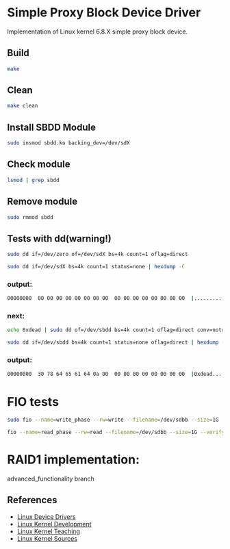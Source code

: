 # Simple Proxy Block Device Driver
Implementation of Linux kernel 6.8.X simple proxy block device.

## Build
```bash
make
```

## Clean
```bash
make clean
```

## Install SBDD Module
```bash
sudo insmod sbdd.ko backing_dev=/dev/sdX
```

## Check module
```bash
lsmod | grep sbdd
```

## Remove module
```bash
sudo rmmod sbdd
```


## Tests with dd(warning!)
```bash
sudo dd if=/dev/zero of=/dev/sdX bs=4k count=1 oflag=direct
```

```bash
sudo dd if=/dev/sdX bs=4k count=1 status=none | hexdump -C
```

### output:
```bash
00000000  00 00 00 00 00 00 00 00  00 00 00 00 00 00 00 00  |................|
```

### next:

```bash
echo 0xdead | sudo dd of=/dev/sbdd bs=4k count=1 oflag=direct conv=notrunc,sync
```

```bash
sudo dd if=/dev/sbdd bs=4k count=1 status=none oflag=direct | hexdump -C
```

### output: 

```bash
00000000  30 78 64 65 61 64 0a 00  00 00 00 00 00 00 00 00  |0xdead..........|
```

# FIO tests

```bash
sudo fio --name=write_phase --rw=write --filename=/dev/sdbb --size=1G     --verify=pattern --verify_pattern=0xdeadbeef --do_verify=1
```

```bash
fio --name=read_phase --rw=read --filename=/dev/sdbb --size=1G --verify=pattern --verify_pattern=0xdeadbeef --do_verify=1
```

# RAID1 implementation:
advanced_functionality branch


## References
- [Linux Device Drivers](https://lwn.net/Kernel/LDD3/)
- [Linux Kernel Development](https://rlove.org)
- [Linux Kernel Teaching](https://linux-kernel-labs.github.io/refs/heads/master/labs/block_device_drivers.html)
- [Linux Kernel Sources](https://github.com/torvalds/linux)

